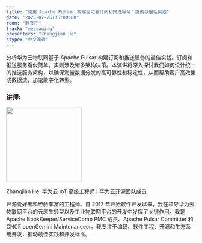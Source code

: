 ```yaml
---
title: "使用 Apache Pulsar 构建高可靠订阅和推送服务：挑战与最佳实践"
date: "2025-07-25T15:00:00"
room: "静宜厅"
track: "messaging"
presenters: "Zhangjian He"
stype: "中文演讲"
---
```


分析华为云物联网基于 Apache Pulsar 构建订阅和推送服务的最佳实践。订阅和推送服务看似简单，实则涉及诸多架构决策。本演讲将深入探讨我们如何设计统一的推送服务架构，以确保海量数据分发的高可靠性和稳定性，从而帮助客户高效集成数据流，加速数字化转型。

### 讲师:

<img src="https://sessionize.com/image/a7d4-400o400o1-4GZYizF3DAJcbH1tVcZhj4.jpg" width="200" /><br/>

Zhangjian He: 华为云 IoT 高级工程师 | 华为云开源团队成员

开源爱好者和经验丰富的工程师。自 2017 年开始软件开发以来，我在领导华为云物联网平台的云原生转型以及工业物联网平台的开发中发挥了关键作用。我是 Apache BookKeeper/ServiceComb PMC 成员、Apache Pulsar Committer 和 CNCF openGemini Maintenanceer。我专注于编码、软件工程、开源和生态系统开发，推动最佳实践和开发标准。